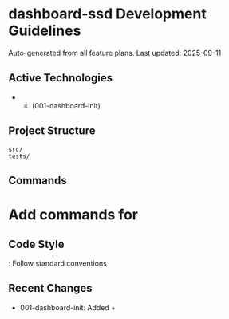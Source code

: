 # dashboard-ssd Development Guidelines

Auto-generated from all feature plans. Last updated: 2025-09-11

## Active Technologies
-  +  (001-dashboard-init)

## Project Structure
```
src/
tests/
```

## Commands
# Add commands for 

## Code Style
: Follow standard conventions

## Recent Changes
- 001-dashboard-init: Added  + 

<!-- MANUAL ADDITIONS START -->
<!-- MANUAL ADDITIONS END -->